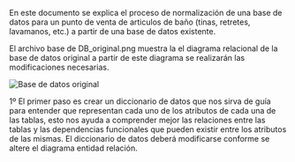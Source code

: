 En este documento se explica el proceso de normalización de una base de datos para un punto de venta
de articulos de baño (tinas, retretes, lavamanos, etc.) a partir de una base de datos existente.

El archivo base de DB_original.png muestra la el diagrama relacional de la base de datos original
a partir de este diagrama se realizarán las modificaciones necesarias.

![Base de datos original](https://github.com/ReneGarBer/SQL_projects/blob/main/database_normalizacion_testing/SQL_projects/database_normalizacion_testing/DB_original.png)

1º El primer paso es crear un diccionario de datos que nos sirva de guía para entender que representan 
cada uno de los atributos de cada una de las tablas, esto nos ayuda a comprender mejor las relaciones 
entre las tablas y las dependencias funcionales que pueden existir entre los atributos de las mismas.
El diccionario de datos deberá modificarse conforme se altere el diagrama entidad relación.


